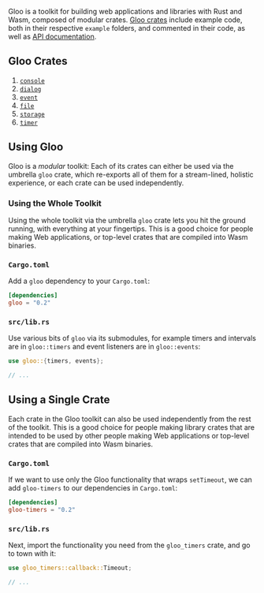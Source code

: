 Gloo is a toolkit for building web applications and libraries with Rust and Wasm, composed of
modular crates. [Gloo crates](https://github.com/rustwasm/gloo/tree/master/crates)
include example code, both in their respective `example` folders, and commented in their code, as well
as [API documentation](https://docs.rs/gloo/).

## Gloo Crates

1. [`console`](docs/console)
2. [`dialog`](docs/dialog)
3. [`event`](docs/event)
4. [`file`](docs/file)
5. [`storage`](docs/storage)
6. [`timer`](docs/timer)

## Using Gloo

Gloo is a *modular* toolkit: Each of its crates can either be used via the
umbrella `gloo` crate, which re-exports all of them for a stream-lined, holistic
experience, or each crate can be used independently.

### Using the Whole Toolkit

Using the whole toolkit via the umbrella `gloo` crate lets you hit the ground
running, with everything at your fingertips. This is a good choice for people
making Web applications, or top-level crates that are compiled into Wasm
binaries.

### `Cargo.toml`

Add a `gloo` dependency to your `Cargo.toml`:

```toml
[dependencies]
gloo = "0.2"
```

### `src/lib.rs`

Use various bits of `gloo` via its submodules, for example timers and intervals
are in `gloo::timers` and event listeners are in `gloo::events`:

```rust
use gloo::{timers, events};

// ...
```

## Using a Single Crate

Each crate in the Gloo toolkit can also be used independently from the rest of
the toolkit. This is a good choice for people making library crates that are
intended to be used by other people making Web applications or top-level crates
that are compiled into Wasm binaries.

### `Cargo.toml`

If we want to use only the Gloo functionality that wraps `setTimeout`, we can
add `gloo-timers` to our dependencies in `Cargo.toml`:

```toml
[dependencies]
gloo-timers = "0.2"
```

### `src/lib.rs`

Next, import the functionality you need from the `gloo_timers` crate, and go to
town with it:

```rust
use gloo_timers::callback::Timeout;

// ...
```
